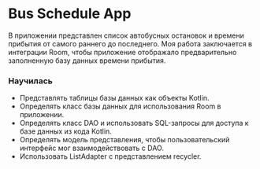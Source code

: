 # Bus Schedule App

В приложении представлен список автобусных остановок и времени прибытия от самого раннего до последнего.
Моя работа заключается в интеграции Room, чтобы приложение отображало предварительно заполненную базу данных времени прибытия.

### Научилась
- Представлять таблицы базы данных как объекты Kotlin.
- Определять класс базы данных для использования Room в приложении.
- Определять класс DAO и использовать SQL-запросы для доступа к базе данных из кода Kotlin.
- Определять модель представления, чтобы пользовательский интерфейс мог взаимодействовать с DAO.
- Использовать ListAdapter с представлением recycler.
